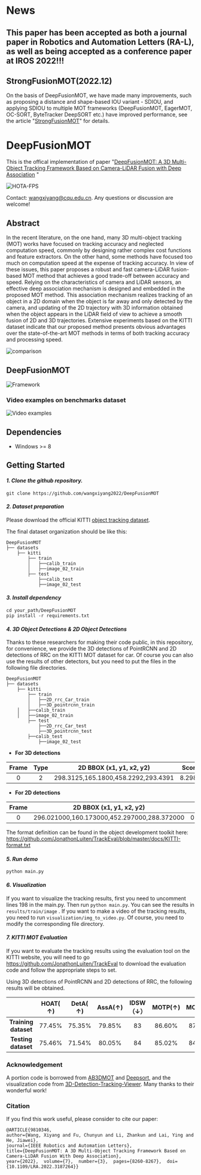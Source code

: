 
# News
## This paper has been accepted as both  a journal paper in Robotics and Automation Letters (RA-L), as well as being accepted as a conference paper at IROS 2022!!!

## StrongFusionMOT(2022.12)
On the basis of DeepFusionMOT, we have made many improvements, such as proposing a distance and shape-based IOU variant - SDIOU, and applying SDIOU to multiple MOT frameworks (DeepFusionMOT, EagerMOT, OC-SORT, ByteTracker DeepSORT etc.) have improved performance, see the article "[StrongFusionMOT](https://ieeexplore.ieee.org/abstract/document/9976946/)" for details.

# DeepFusionMOT

This is the offical implementation of paper "[DeepFusionMOT: A 3D Multi-Object Tracking Framework Based on Camera-LiDAR Fusion with Deep Association](https://arxiv.org/abs/2202.12100) "


![HOTA-FPS](https://github.com/wangxiyang2022/DeepFusionMOT/raw/master/assets/HOTA_FPS.jpg)

Contact: [wangxiyang@cqu.edu.cn](mailto:zhouxy@cs.utexas.edu). Any questions or discussion are welcome!


## Abstract

In the recent literature, on the one hand, many 3D multi-object tracking (MOT) works have focused on tracking accuracy and neglected computation speed, commonly by designing rather complex cost functions and feature extractors. On the other hand, some methods have focused too much on computation speed at the expense of tracking accuracy. In view of these issues, this paper proposes a robust and fast camera-LiDAR fusion-based MOT method that achieves a good trade-off between accuracy and speed. Relying on the characteristics of camera and LiDAR sensors, an effective deep association mechanism is designed and embedded in the proposed MOT method. This association mechanism realizes tracking of an object in a 2D domain when the object is far away and only detected by the camera, and updating of the 2D trajectory with 3D information obtained when the object appears in the LiDAR field of view to achieve a smooth fusion of 2D and 3D trajectories. Extensive experiments based on the KITTI dataset indicate that our proposed method presents obvious advantages over the state-of-the-art MOT methods in terms of both tracking accuracy and processing speed.

![comparison](https://github.com/wangxiyang2022/DeepFusionMOT/raw/master/assets/comparison.jpg)

## DeepFusionMOT
![Framework](https://github.com/wangxiyang2022/DeepFusionMOT/raw/master/assets/Framework.jpg)


### Video examples on benchmarks dataset

![Video examples](https://github.com/wangxiyang2022/DeepFusionMOT/raw/master/assets/Video_examples.gif)


## Dependencies
* Windows >= 8

## Getting Started

#### *1. Clone the github repository.*

```
git clone https://github.com/wangxiyang2022/DeepFusionMOT
```

#### *2. Dataset preparation*

 Please download the official KITTI [object tracking dataset](http://www.cvlibs.net/datasets/kitti/eval_tracking.php).

The final dataset organization should be like this:

```
DeepFusionMOT
├── datasets
    ├── kitti
        ├── train
		│   ├──calib_train
		│   ├──image_02_train
        ├── test
		    ├──calib_test
		    ├──image_02_test
```

#### *3. Install dependency*

```
cd your_path/DeepFusionMOT
pip install -r requirements.txt
```



#### *4. 3D Object Detections & 2D Object Detections*

Thanks to these researchers for making their code public, in this repository, for convenience, we provide the 3D detections of PointRCNN and 2D detections of RRC on the KITTI MOT dataset for car. Of course you can also use the results of other detectors, but you need to put the files in the following file directories.

```
DeepFusionMOT
├── datasets
    ├── kitti
        ├── train
        │   ├──2D_rrc_Car_train  
        │   ├──3D_pointrcnn_train 
	│   ├──calib_train
	│   ├──image_02_train
        ├── test
            ├──2D_rrc_Car_test
            ├──3D_pointrcnn_test
	    ├──calib_test
            ├──image_02_test
```

- **For 3D detections**

| Frame | Type |      2D BBOX (x1, y1, x2, y2)       | Score  |          3D BBOX (h, w, l, x, y, z, rot_y)          |  Alpha  |
| :---: | :--: | :---------------------------------: | :----: | :-------------------------------------------------: | :-----: |
|   0   |  2   | 298.3125,165.1800,458.2292,293.4391 | 8.2981 | 1.9605,1.8137,4.7549,-4.5720,1.8435,13.5308,-2.1125 | -1.7867 |

- **For 2D detections**

| Frame |          2D BBOX (x1, y1, x2, y2)           |  Score   |
| :---: | :-----------------------------------------: | :------: |
|   0   | 296.021000,160.173000,452.297000,288.372000 | 0.529230 |

The format definition can be found in the object development toolkit here: https://github.com/JonathonLuiten/TrackEval/blob/master/docs/KITTI-format.txt

#### *5. Run demo*

```
python main.py
```

#### *6. Visualization*

If you want to visualize the tracking results, first you need to uncomment lines 198  in the main.py. Then run `python main.py`. You can see the results in `results/train/image` . If you want to make a video of the tracking results, you  need to run `visualization/img_to_video.py`.  Of course, you need to modify the corresponding file directory.

#### *7. KITTI MOT Evaluation*

If you want to evaluate the tracking results using the evaluation tool on the KITTI website, you will need to go https://github.com/JonathonLuiten/TrackEval to download the evaluation code and follow the appropriate steps to set.

Using  3D detections of PointRCNN  and 2D detections of RRC,  the following results will be obtained.

|                      | HOAT( **↑)** | **DetA( **↑)**** | **AssA**(**↑)** | IDSW（↓） | MOTP(**↑)** | MOTA(**↑)** | FPS（↑） |
| :------------------: | :----------: | :--------------: | :-------------: | :-------: | :---------: | :---------: | :------: |
| **Training dataset** |    77.45%    |      75.35%      |     79.85%      |    83     |   86.60%    |   87.28%    |   104    |
| **Testing dataset**  |    75.46%    |      71.54%      |     80.05%      |    84     |   85.02%    |   84.63%    |   110    |

### Acknowledgement

A portion  code is borrowed from [AB3DMOT](https://github.com/xinshuoweng/AB3DMOT) and [Deepsort](https://github.com/nwojke/deep_sort), and the visualization code from [3D-Detection-Tracking-Viewer](https://github.com/hailanyi/3D-Detection-Tracking-Viewer).  Many thanks to their wonderful work!


### Citation


If you find this work useful, please consider to cite our paper:

```
@ARTICLE{9810346,  
author={Wang, Xiyang and Fu, Chunyun and Li, Zhankun and Lai, Ying and He, Jiawei},  
journal={IEEE Robotics and Automation Letters},   
title={DeepFusionMOT: A 3D Multi-Object Tracking Framework Based on Camera-LiDAR Fusion With Deep Association},   
year={2022},  volume={7},  number={3},  pages={8260-8267},  doi={10.1109/LRA.2022.3187264}}

```
